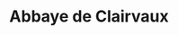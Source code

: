 ---
guid: "d40f173e8ff6"
title: "Abbaye de Clairvaux"
latlng: "48.147401, 4.788730"
videoId: "TJyRSpReqS0" 
---